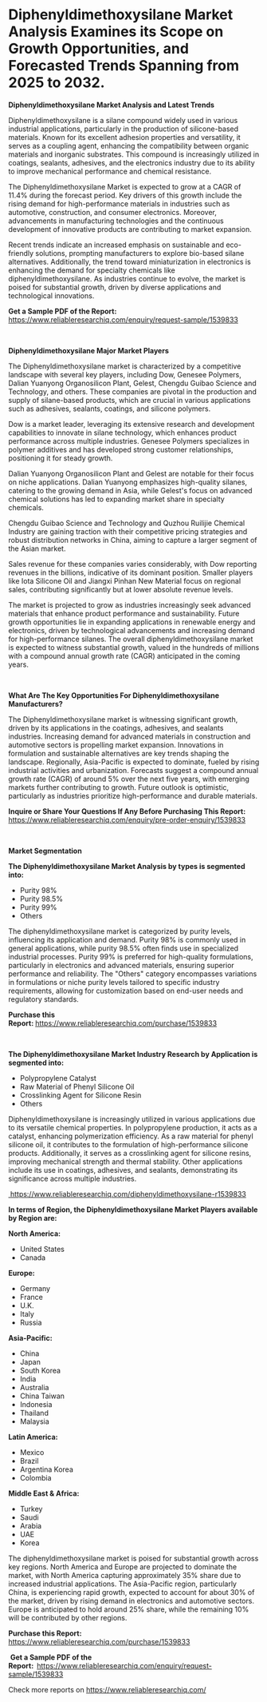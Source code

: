 <p><h1>Diphenyldimethoxysilane Market Analysis Examines its Scope on Growth Opportunities, and Forecasted Trends Spanning from 2025 to 2032.</h1></p><p><strong>Diphenyldimethoxysilane Market Analysis and Latest Trends</strong></p>
<p><p>Diphenyldimethoxysilane is a silane compound widely used in various industrial applications, particularly in the production of silicone-based materials. Known for its excellent adhesion properties and versatility, it serves as a coupling agent, enhancing the compatibility between organic materials and inorganic substrates. This compound is increasingly utilized in coatings, sealants, adhesives, and the electronics industry due to its ability to improve mechanical performance and chemical resistance.</p><p>The Diphenyldimethoxysilane Market is expected to grow at a CAGR of 11.4% during the forecast period. Key drivers of this growth include the rising demand for high-performance materials in industries such as automotive, construction, and consumer electronics. Moreover, advancements in manufacturing technologies and the continuous development of innovative products are contributing to market expansion.</p><p>Recent trends indicate an increased emphasis on sustainable and eco-friendly solutions, prompting manufacturers to explore bio-based silane alternatives. Additionally, the trend toward miniaturization in electronics is enhancing the demand for specialty chemicals like diphenyldimethoxysilane. As industries continue to evolve, the market is poised for substantial growth, driven by diverse applications and technological innovations.</p></p>
<p><strong>Get a Sample PDF of the Report:&nbsp;</strong> <a href="https://www.reliableresearchiq.com/enquiry/request-sample/1539833?utm_campaign=1900&utm_medium=2&utm_source=Github&utm_content=ia&utm_term=30012025&utm_id=diphenyldimethoxysilane">https://www.reliableresearchiq.com/enquiry/request-sample/1539833</a></p>
<p>&nbsp;</p>
<p><strong>Diphenyldimethoxysilane Major Market Players</strong></p>
<p><p>The Diphenyldimethoxysilane market is characterized by a competitive landscape with several key players, including Dow, Genesee Polymers, Dalian Yuanyong Organosilicon Plant, Gelest, Chengdu Guibao Science and Technology, and others. These companies are pivotal in the production and supply of silane-based products, which are crucial in various applications such as adhesives, sealants, coatings, and silicone polymers.</p><p>Dow is a market leader, leveraging its extensive research and development capabilities to innovate in silane technology, which enhances product performance across multiple industries. Genesee Polymers specializes in polymer additives and has developed strong customer relationships, positioning it for steady growth.</p><p>Dalian Yuanyong Organosilicon Plant and Gelest are notable for their focus on niche applications. Dalian Yuanyong emphasizes high-quality silanes, catering to the growing demand in Asia, while Gelest's focus on advanced chemical solutions has led to expanding market share in specialty chemicals.</p><p>Chengdu Guibao Science and Technology and Quzhou Ruilijie Chemical Industry are gaining traction with their competitive pricing strategies and robust distribution networks in China, aiming to capture a larger segment of the Asian market. </p><p>Sales revenue for these companies varies considerably, with Dow reporting revenues in the billions, indicative of its dominant position. Smaller players like Iota Silicone Oil and Jiangxi Pinhan New Material focus on regional sales, contributing significantly but at lower absolute revenue levels. </p><p>The market is projected to grow as industries increasingly seek advanced materials that enhance product performance and sustainability. Future growth opportunities lie in expanding applications in renewable energy and electronics, driven by technological advancements and increasing demand for high-performance silanes. The overall diphenyldimethoxysilane market is expected to witness substantial growth, valued in the hundreds of millions with a compound annual growth rate (CAGR) anticipated in the coming years.</p></p>
<p>&nbsp;</p>
<p><strong>What Are The Key Opportunities For Diphenyldimethoxysilane Manufacturers?</strong></p>
<p><p>The Diphenyldimethoxysilane market is witnessing significant growth, driven by its applications in the coatings, adhesives, and sealants industries. Increasing demand for advanced materials in construction and automotive sectors is propelling market expansion. Innovations in formulation and sustainable alternatives are key trends shaping the landscape. Regionally, Asia-Pacific is expected to dominate, fueled by rising industrial activities and urbanization. Forecasts suggest a compound annual growth rate (CAGR) of around 5% over the next five years, with emerging markets further contributing to growth. Future outlook is optimistic, particularly as industries prioritize high-performance and durable materials.</p></p>
<p><strong>Inquire or Share Your Questions If Any Before Purchasing This Report:</strong> <a href="https://www.reliableresearchiq.com/enquiry/pre-order-enquiry/1539833?utm_campaign=1900&utm_medium=2&utm_source=Github&utm_content=ia&utm_term=30012025&utm_id=diphenyldimethoxysilane">https://www.reliableresearchiq.com/enquiry/pre-order-enquiry/1539833</a></p>
<p>&nbsp;</p>
<p><strong>Market Segmentation</strong></p>
<p><strong>The Diphenyldimethoxysilane Market Analysis by types is segmented into:</strong></p>
<p><ul><li>Purity 98%</li><li>Purity 98.5%</li><li>Purity 99%</li><li>Others</li></ul></p>
<p><p>The diphenyldimethoxysilane market is categorized by purity levels, influencing its application and demand. Purity 98% is commonly used in general applications, while purity 98.5% often finds use in specialized industrial processes. Purity 99% is preferred for high-quality formulations, particularly in electronics and advanced materials, ensuring superior performance and reliability. The "Others" category encompasses variations in formulations or niche purity levels tailored to specific industry requirements, allowing for customization based on end-user needs and regulatory standards.</p></p>
<p><strong>Purchase this Report:&nbsp;</strong><a href="https://www.reliableresearchiq.com/purchase/1539833?utm_campaign=1900&utm_medium=2&utm_source=Github&utm_content=ia&utm_term=30012025&utm_id=diphenyldimethoxysilane">https://www.reliableresearchiq.com/purchase/1539833</a></p>
<p>&nbsp;</p>
<p><strong>The Diphenyldimethoxysilane Market Industry Research by Application is segmented into:</strong></p>
<p><ul><li>Polypropylene Catalyst</li><li>Raw Material of Phenyl Silicone Oil</li><li>Crosslinking Agent for Silicone Resin</li><li>Others</li></ul></p>
<p><p>Diphenyldimethoxysilane is increasingly utilized in various applications due to its versatile chemical properties. In polypropylene production, it acts as a catalyst, enhancing polymerization efficiency. As a raw material for phenyl silicone oil, it contributes to the formulation of high-performance silicone products. Additionally, it serves as a crosslinking agent for silicone resins, improving mechanical strength and thermal stability. Other applications include its use in coatings, adhesives, and sealants, demonstrating its significance across multiple industries.</p></p>
<p><a href="https://www.reliableresearchiq.com/diphenyldimethoxysilane-r1539833?utm_campaign=1900&utm_medium=2&utm_source=Github&utm_content=ia&utm_term=30012025&utm_id=diphenyldimethoxysilane">&nbsp;https://www.reliableresearchiq.com/diphenyldimethoxysilane-r1539833</a></p>
<p><strong>In terms of Region, the Diphenyldimethoxysilane Market Players available by Region are:</strong></p>
<p>
    <p> <strong> North America: </strong>
        <ul>
            <li>United States</li>
            <li>Canada</li>
        </ul>
        </p> 
    <p> <strong> Europe: </strong>
        <ul>
            <li>Germany</li>
            <li>France</li>
            <li>U.K.</li>
            <li>Italy</li>
            <li>Russia</li>
        </ul>
        </p> 
    <p> <strong> Asia-Pacific: </strong>
        <ul>
            <li>China</li>
            <li>Japan</li>
            <li>South Korea</li>
            <li>India</li>
            <li>Australia</li>
            <li>China Taiwan</li>
            <li>Indonesia</li>
            <li>Thailand</li>
            <li>Malaysia</li>
        </ul>
        </p> 
    <p> <strong> Latin America: </strong>
        <ul>
            <li>Mexico</li>
            <li>Brazil</li>
            <li>Argentina Korea</li>
            <li>Colombia</li>
        </ul>
        </p> 
    <p> <strong> Middle East & Africa: </strong>
        <ul>
            <li>Turkey</li>
            <li>Saudi</li>
            <li>Arabia</li>
            <li>UAE</li>
            <li>Korea</li>
        </ul>
    </p>
    </p>
<p><p>The diphenyldimethoxysilane market is poised for substantial growth across key regions. North America and Europe are projected to dominate the market, with North America capturing approximately 35% share due to increased industrial applications. The Asia-Pacific region, particularly China, is experiencing rapid growth, expected to account for about 30% of the market, driven by rising demand in electronics and automotive sectors. Europe is anticipated to hold around 25% share, while the remaining 10% will be contributed by other regions.</p></p>
<p><strong>Purchase this Report: </strong><a href="https://www.reliableresearchiq.com/purchase/1539833?utm_campaign=1900&utm_medium=2&utm_source=Github&utm_content=ia&utm_term=30012025&utm_id=diphenyldimethoxysilane">https://www.reliableresearchiq.com/purchase/1539833</a></p>
<p>&nbsp;<strong>Get a Sample PDF of the Report:&nbsp;&nbsp;</strong><a href="https://www.reliableresearchiq.com/enquiry/request-sample/1539833?utm_campaign=1900&utm_medium=2&utm_source=Github&utm_content=ia&utm_term=30012025&utm_id=diphenyldimethoxysilane">https://www.reliableresearchiq.com/enquiry/request-sample/1539833</a></p>
<p><strong></strong></p>
<p>Check more reports on <a href="https://www.reliableresearchiq.com/?utm_campaign=1900&utm_medium=2&utm_source=Github&utm_content=ia&utm_term=30012025&utm_id=diphenyldimethoxysilane">https://www.reliableresearchiq.com/</a></p>